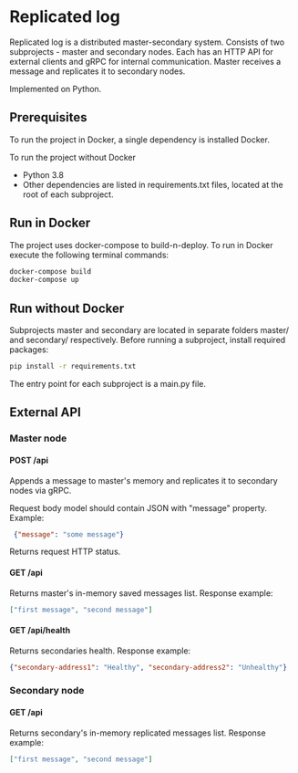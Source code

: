 # Replicated log

Replicated log is a distributed master-secondary system.
Consists of two subprojects - master and secondary nodes. Each has an HTTP API for external clients and gRPC for internal communication. 
Master receives a message and replicates it to secondary nodes.

Implemented on Python.

## Prerequisites

To run the project in Docker, a single dependency is installed Docker.

To run the project without Docker
- Python 3.8
- Other dependencies are listed in requirements.txt files, located at the root of each subproject.


## Run in Docker

The project uses docker-compose to build-n-deploy. To run in Docker execute the following terminal commands:

```bash
docker-compose build
docker-compose up
```

## Run without Docker
Subprojects master and secondary are located in separate folders master/ and secondary/ respectively.
Before running a subproject, install required packages:
```bash
pip install -r requirements.txt
```
The entry point for each subproject is a main.py file.

## External API
### Master node
#### POST /api 
Appends a message to master's memory and replicates it to secondary nodes via gRPC.

Request body model should contain JSON with "message" property. Example:

```json
 {"message": "some message"}
```
Returns request HTTP status.

#### GET /api
Returns master's in-memory saved messages list.
Response example:

```json
["first message", "second message"]
```

#### GET /api/health
Returns secondaries health.
Response example:

```json
{"secondary-address1": "Healthy", "secondary-address2": "Unhealthy"}
```

### Secondary node
#### GET /api
Returns secondary's in-memory replicated messages list.
Response example:

```json
["first message", "second message"]
```
